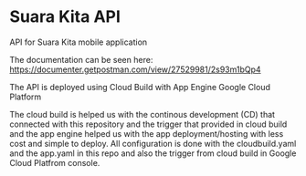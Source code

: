 # Suara Kita API
 API for Suara Kita mobile application

The documentation can be seen here: https://documenter.getpostman.com/view/27529981/2s93m1bQp4

The API is deployed using Cloud Build with App Engine Google Cloud Platform

The cloud build is helped us with the continous development (CD) that connected with this repository and the trigger that provided in cloud build and the app engine helped us with the app deployment/hosting with less cost and simple to deploy. 
All configuration is done with the cloudbuild.yaml and the app.yaml in this repo and also the trigger from cloud build in Google Cloud Platfrom console.
